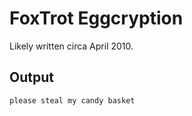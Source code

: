 # FoxTrot Eggcryption
Likely written circa April 2010.

## Output
```
please steal my candy basket
```